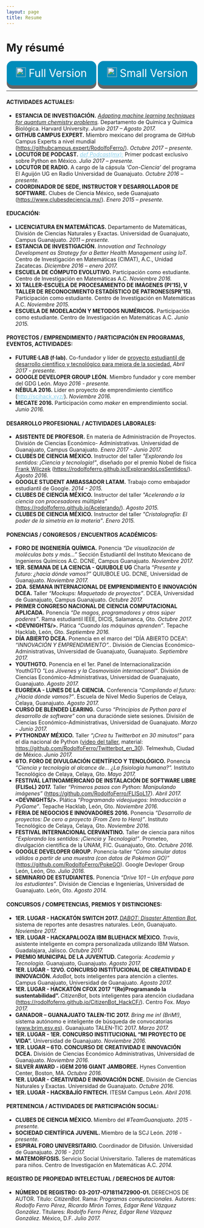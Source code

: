 ```yaml
---
layout: page
title: Resume
---
```


<style>
.button {
  display: inline-block;
  padding: 15px 25px;
  font-size: 2em;
  cursor: pointer;
  text-align: center;
  text-decoration: none;
  outline: none;
  color: #fff;
  background-color: #008CBA;
  border: none;
  border-radius: 15px;
  box-shadow: 0 9px #666;
}

.button:hover {background-color: #f44336}

.button:active {
  background-color: #f44336;
  box-shadow: 0 5px #555;
  transform: translateY(4px);
}
</style>

# My résumé

<center>
<a class="button"><span><img src="../assets/images/download.png" height="25px">  Full Version </span></a>
<a class="button"><span><img src="../assets/images/download.png" height="25px">  Small Version </span></a>
</center>

---

<h4>ACTIVIDADES ACTUALES:</h4>
<ul>
  <li>
    <b>ESTANCIA DE INVESTIGACIÓN.</b> <i><a href="http://www.eluniversal.com.mx/ciencia-y-salud/ciencia/estudiante-mexicano-desarrolla-un-proyecto-en-harvard">Adapting machine learning techniques for quantum chemistry problems</a>.</i> Departamento de Química y Química Biológica. Harvard University. <i>Junio 2017 – Agosto 2017.</i>
  </li>
  <li>
    <b>GITHUB CAMPUS EXPERT.</b> Miembro mexicano del programa de GitHub Campus Experts a nivel mundial (<a href="https://githubcampus.expert/RodolfoFerro/">https://githubcampus.expert/RodolfoFerro/</a>). <i>Octubre 2017 – presente.</i>
  </li>
  <li>
    <b>LOCUTOR DE PODCAST.</b> <i><a href="https://defpodcastmx.github.io/" style="color: skyblue;">def Podcast(mx):</a></i> Primer podcast exclusivo sobre Python en México. <i>Julio 2017 – presente.</i>
  </li>
  <li>
    <b>LOCUTOR DE RADIO.</b> A cargo de la cápsula <i>‘Con-Ciencia’</i> del programa El Aguijón UG en Radio Universidad de Guanajuato. <i>Octubre 2016 – presente.</i>
  </li>
  <li>
    <b>COORDINADOR DE SEDE, INSTRUCTOR Y DESARROLLADOR DE SOFTWARE.</b> Clubes de Ciencia México, sede Guanajuato (<a href="https://www.clubesdeciencia.mx/" target="_blank">https://www.clubesdeciencia.mx/</a>). <i>Enero 2015 – presente.</i>
  </li>
</ul>
<h4>EDUCACIÓN:</h4>
<ul>
  <li>
    <b>LICENCIATURA EN MATEMÁTICAS.</b> Departamento de Matemáticas, División de Ciencias Naturales y Exactas. Universidad de Guanajuato, Campus Guanajuato. <i>2011 – presente.</i>
  </li>
  <li>
    <b>ESTANCIA DE INVESTIGACIÓN.</b> <i>Innovation and Technology Development as Strategy for a Better Health Management using IoT.</i> Centro de Investigación en Matemáticas (CIMAT), A.C., Unidad Zacatecas. <i> Diciembre 2016 – enero 2017.</i>
  </li>
  <li>
    <b>ESCUELA DE CÓMPUTO EVOLUTIVO.</b> Participación como estudiante. Centro de Investigación en Matemáticas A.C. <i>Noviembre 2016.</i>
  </li>
  <li>
    <b>XI TALLER-ESCUELA DE PROCESAMIENTO DE IMÁGENES (PI’15), V TALLER DE RECONOCIMIENTO ESTADÍSTICO DE PATRONES(SPR’15).</b> Participación como estudiante. Centro de Investigación en Matemáticas A.C. <i>Noviembre 2015.</i>
  </li>
  <li>
    <b>ESCUELA DE MODELACIÓN Y METODOS NUMÉRICOS.</b> Participación como estudiante. Centro de Investigación en Matemáticas A.C. <i>Junio 2015.</i>
  </li>
</ul>
<h4>PROYECTOS / EMPRENDIMIENTO / PARTICIPACIÓN EN PROGRAMAS, EVENTOS, ACTIVIDADES:</h4>
<ul>
  <li>
    <b>FUTURE·LAB (f·lab).</b> Co-fundador y líder de <a href="http://www.ugto.mx/noticias/noticias/11851-matematicas-aplicadas-para-transformar-el- mundo-el-objetivo-de-rodolfo-ferro-alumno-ug" style="skyblue">proyecto estudiantil de desarrollo científico y tecnológico para mejora de la sociedad.</a> <i>Abril 2017 - presente.</i>
  </li>
  <li>
    <b>GOOGLE DEVELOPER GROUP LEÓN.</b> Miembro fundador y core member del GDG León. <i>Mayo 2016 - presente.</i>
  </li>
  <li>
    <b>NÉBULA 2016.</b> Líder en proyecto de emprendimiento científico (<a href="http://scihack.xyz/" style="color: skyblue;">http://scihack.xyz/</a>). <i>Noviembre 2016.</i>
  </li>
  <li>
    <b>MECATE 2016.</b> Participación como <i>maker</i> en emprendimiento social. <i>Junio 2016.</i>
  </li>
</ul>
<h4>DESARROLLO PROFESIONAL / ACTIVIDADES LABORALES:</h4>
<ul>
  <li>
    <b>ASISTENTE DE PROFESOR.</b> En materia de Administración de Proyectos. División de Ciencias Económico- Administrativas. Universidad de Guanajuato, Campus Guanajuato. <i>Enero 2017 - Junio 2017.</i>
  </li>
  <li>
    <b>CLUBES DE CIENCIA MÉXICO.</b> Instructor del taller <i>"Explorando los sentidos: ¡Ciencia y tecnología!"</i>, diseñado por el premio Nobel de física <a href="https://en.wikipedia.org/wiki/Frank_Wilczek">Frank Wilczek</a> (<a href="https://rodolfoferro.github.io/ExplorandoLosSentidos/">https://rodolfoferro.github.io/ExplorandoLosSentidos/</a>). <i>Agosto 2016.</i>
  </li>
  <li>
    <b>GOOGLE STUDENT AMBASSADOR LATAM.</b> Trabajo como embajador estudiantil de Google. <i>2014 - 2015.</i>
  </li>
  <li>
    <b>CLUBES DE CIENCIA MÉXICO.</b> Instructor del taller <i>"Acelerando a la ciencia con procesadores múltiples"</i> (<a href="https://rodolfoferro.github.io/Acelerando/">https://rodolfoferro.github.io/Acelerando/</a>). <i>Agosto 2015.</i>
  </li>
  <li>
    <b>CLUBES DE CIENCIA MÉXICO.</b> Instructor del taller <i>"Cristalografía: El poder de la simetría en la materia"</i>. <i>Enero 2015.</i>
  </li>
</ul>
<h4>PONENCIAS / CONGRESOS / ENCUENTROS ACADÉMICOS:</h4>
<ul>
  <li>
    <b>FORO DE INGENIERÍA QUÍMICA.</b> Ponencia <i>“De visualización de moléculas bots y más...”</i> Sección Estudiantil del Instituto Mexicano de Ingenieros Químicos A.C. DCNE, Campus Guanajuato. <i>Noviembre 2017.</i>
  </li>
  <li>
    <b>1ER. SEMANA DE LA CIENCIA - QUIUBOLE UG</b> Charla <i>“Presente y futuro: ¿hacia dónde vamos?”</i> QUIUBOLE UG. DCNE, Universidad de Guanajuato. <i>Noviembre 2017.</i>
  </li>
  <li>
    <b>2DA. SEMANA INTERNACIONAL DE EMPRENDIMIENTO E INNOVACIÓN DCEA.</b> Taller <i>“Mockups: Maquetado de proyectos”</i>. DCEA, Universidad de Guanajuato, Campus Guanajuato. <i>Octubre 2017.</i>
  </li>
  <li>
    <b>PRIMER CONGRESO NACIONAL DE CIENCIA COMPUTACIONAL APLICADA.</b> Ponencia <i>“De magos, programadores y otros súper poderes”</i>. Rama estudiantil IEEE, DICIS, Salamanca, Gto. <i>Octubre 2017.</i>
  </li>
  <li>
    <b>&lt;DEVNIGHTS/&gt;.</b> Plática <i>“Cuando las máquinas aprenden”</i>. Tepache Hacklab, León, Gto. <i>Septiembre 2016.</i>
  </li>
  <li>
    <b>DÍA ABIERTO DCEA.</b> Ponencia en el marco del “DÍA ABIERTO DCEA”: <i>“INNOVACIÓN Y EMPRENDIMIENTO”.</i>. División de Ciencias Económico-Administrativas, Universidad de Guanajuato, Guanajuato. <i>Septiembre 2017.</i>
  </li>
  <li>
    <b>YOUTHGTO.</b> Ponencia en el 1er. Panel de Internacionalización YouthGTO <i>"Los Jóvenes y la Cosmovisión internacional"</i>. División de Ciencias Económico-Administrativas, Universidad de Guanajuato, Guanajuato. <i>Agosto 2017.</i>
  </li>
  <li>
    <b>EUGREKA - LUNES DE LA CIENCIA.</b> Conferencia <i>“Compilando el futuro: ¿Hacia dónde vamos?”</i>. Escuela de Nivel Medio Superios de Celaya, Celaya, Guanajuato. <i>Agosto 2017.</i>
  </li>
  <li>
    <b>CURSO DE BLENDED LEARING.</b> Curso <i>“Principios de Python para el desarrollo de software”</i> con una duraciónde siete sesiones. División de Ciencias Económico-Administrativas, Universidad de Guanajuato. <i>Marzo - Junio 2017.</i>
  </li>
  <li>
    <b>PYTHONDAY MÉXICO.</b> Taller <i>“¡Crea tu Twitterbot en 30 minutos!”</i> para el día nacional de Python (<a href="https://youtu.be/x0VWnm9CAyE" target="_blank">video del taller</a>, material: <a href="https://github.com/RodolfoFerro/Twitterbot_en_30" target="blank">https://github.com/RodolfoFerro/Twitterbot_en_30</a>). Telmexhub, Ciudad de México. <i>Junio 2017.</i>
  </li>
  <li>
    <b>6TO. FORO DE DIVULGACIÓN CIENTÍFICO Y TENOLÓGICO.</b> Ponencia <i>“Ciencia y tecnología al alcance de... ¿La fisiología humana?”.</i> Instituto Tecnológico de Celaya, Celaya, Gto. <i>Mayo 2017.</i>
  </li>
  <li>
    <b>FESTIVAL LATINOAMERICANO DE INSTALACIÓN DE SOFTWARE LIBRE (FLISoL) 2017.</b> Taller <i>“Primeros pasos con Python: Manipulando imágenes”</i> (<a href="https://github.com/RodolfoFerro/FLISoL17">https://github.com/RodolfoFerro/FLISoL17</a>). <i>Abril 2017.</i>
  </li>
  <li>
    <b>&lt;DEVNIGHTS/&gt;.</b> Plática <i>“Programando videojuegos: Introducción a PyGame”</i>. Tepache Hacklab, León, Gto. <i>Noviembre 2016.</i>
  </li>
  <li>
    <b>FERIA DE NEGOCIOS E INNOVADORES 2016.</b> Ponencia <i>“Desarrollo de proyectos: De cero a proyecto (From Zero to Hero)”</i>. Instituto Tecnológico de Celaya, Celaya, Gto. <i>Noviembre 2016.</i>
  </li>
  <li>
    <b>FESTIVAL INTERNACIONAL CERVANTINO.</b> Taller de ciencia para niños <i>“Explorando los sentidos: ¡Ciencia y Tecnología!”</i>. Prometeo, divulgación científica de la UNAM, FIC. Guanajuato, Gto. <i>Octubre 2016.</i>
  </li>
  <li>
    <b>GOOGLE DEVELOPER GROUP.</b> Ponencia-taller <i>“Cómo simular datos válidos a partir de una muestra (con datos de Pokémon GO)”</i> (<a href="https://github.com/RodolfoFerro/PokeGO" target="_blank">https://github.com/RodolfoFerro/PokeGO</a>). Google Devloper Group León, León, Gto. <i>Julio 2016.</i>
  </li>
  <li>
    <b>SEMINARIO DE ESTUDIANTES.</b> Ponencia <i>“Drive 101 – Un enfoque para los estudiantes”</i>. División de Ciencias e Ingenierías, Universidad de Guanajuato. León, Gto. <i>Agosto 2014.</i>
  </li>
</ul>
<h4>CONCURSOS / COMPETENCIAS, PREMIOS Y DISTINCIONES:</h4>
<ul>
  <li>
    <b>1ER. LUGAR - HACKATÓN SWITCH 2017. </b> <a href="https://rodolfoferro.github.io/SWITCH17/" target="_blank"><i>DABOT: Disaster Attention Bot</i></a>, sistema de reportes ante desastres naturales. León, Guanajuato. <i>Noviembre 2017.</i>
  </li>
  <li>
    <b>1ER. LUGAR - HACKAPALOOZA IBM BLUEHACK MÉXICO. </b> <i>Travis</i>, asistente inteligente en compra personalizada utilizando IBM Watson. Guadalajara, Jalisco. <i>Octubre 2017.</i>
  </li>
  <li>
    <b>PREMIO MUNICIPAL DE LA JUVENTUD. </b> Categoría: <i>Academia y Tecnología</i>. Guanajuato, Guanajuato. <i>Agosto 2017.</i>
  </li>
  <li>
    <b>1ER. LUGAR - 12VO. CONCURSO INSTITUCIONAL DE CREATIVIDAD E INNOVACIÓN. </b> <i>AdaBot</i>, bots inteligentes para atención a clientes. Campus Guanajuato, Universidad de Guanajuato. <i>Agosto 2017.</i>
  </li>
  <li>
    <b>1ER. LUGAR - HACKATÓN CFOX 2017 “(Re)Programando la sustentabilidad”. </b> <i>CitizenBot</i>, bots inteligentes para atención ciudadana (<a href="https://rodolfoferro.github.io/CitizenBot_HackCF/">https://rodolfoferro.github.io/CitizenBot_HackCF/</a>). Centro Fox. <i>Mayo 2017.</i>
  </li>
  <li>
    <b>GANADOR – GUANAJUATO TALEN-TIC 2017.</b> <i>Bring me in! (BriM!)</i>, sistema autónomo e inteligente de búsqueda de convocatorias (<a href="www.brim.esy.es">www.brim.esy.es</a>). Guanajuato TALEN-TIC 2017. <i>Marzo 2017.</i>
  </li>
  <li>
    <b>1ER. LUGAR - 1ER. CONCURSO INSTITUCIONAL “MI PROYECTO DE VIDA”.</b> Universidad de Guanajuato. <i>Noviembre 2016.</i>
  </li>
  <li>
    <b>1ER. LUGAR – 6TO. CONCURSO DE CREATIVIDAD E INNOVACIÓN DCEA.</b> División de Ciencias Económico Administrativas, Universidad de Guanajuato. <i>Noviembre 2016.</i>
  </li>
  <li>
    <b>SILVER AWARD - iGEM 2016 GIANT JAMBOREE.</b> Hynes Convention Center, Boston, MA. <i>Octubre 2016.</i>
  </li>
  <li>
    <b>1ER. LUGAR - CREATIVIDAD E INNOVACIÓN DCNE.</b> División de Ciencias Naturales y Exactas. Universidad de Guanajuato. <i>Octubre 2016.</i>
  </li>
  <li>
    <b>1ER. LUGAR - HACKBAJÍO FINTECH.</b> ITESM Campus León. <i>Abril 2016.</i>
  </li>
</ul>
<h4>PERTENENCIA / ACTIVIDADES DE PARTICIPACIÓN SOCIAL:</h4>
<ul>
  <li>
    <b>CLUBES DE CIENCIA MÉXICO. </b> Miembro del <i>#TeamGuanajuato</i>. <i>2015 - presente.</i>
  </li>
  <li>
    <b>SOCIEDAD CIENTÍFICA JUVENIL. </b> Miembro de la SCJ León. <i>2016 - presente.</i>
  </li>
  <li>
    <b>ESPIRAL FORO UNIVERSITARIO. </b> Coordinador de Difusión. Universidad de Guanajuato. <i>2016 - 2017.</i>
  </li>
  <li>
  <b>MATEMORFOSIS. </b> Servicio Social Universitario. Talleres de matemáticas para niños. Centro de Investigación en Matemáticas A.C. <i>2014.</i>
</li>
</ul>
<h4>REGISTRO DE PROPIEDAD INTELECTUAL / DERECHOS DE AUTOR:</h4>
<ul>
  <li>
    <b>NÚMERO DE REGISTRO: 03-2017-071811472900-01. </b>DERECHOS DE AUTOR. Título: <i>CitizenBot</i>. Rama: <i>Programas computacionales</i>. Autores: <i>Rodolfo Ferro Pérez, Ricardo Mirón Torres, Edgar René Vázquez González</i>. Titulares: <i>Rodolfo Ferro Pérez, Edgar René Vázquez González</i>. México, D.F. <i>Julio 2017.</i>
  </li>
</ul>
